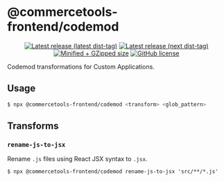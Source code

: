 # @commercetools-frontend/codemod

<p align="center">
  <a href="https://www.npmjs.com/package/@commercetools-frontend/codemod"><img src="https://badgen.net/npm/v/@commercetools-frontend/codemod" alt="Latest release (latest dist-tag)" /></a> <a href="https://www.npmjs.com/package/@commercetools-frontend/codemod"><img src="https://badgen.net/npm/v/@commercetools-frontend/codemod/next" alt="Latest release (next dist-tag)" /></a> <a href="https://bundlephobia.com/result?p=@commercetools-frontend/codemod"><img src="https://badgen.net/bundlephobia/minzip/@commercetools-frontend/codemod" alt="Minified + GZipped size" /></a> <a href="https://github.com/commercetools/merchant-center-application-kit/blob/main/LICENSE"><img src="https://badgen.net/github/license/commercetools/merchant-center-application-kit" alt="GitHub license" /></a>
</p>

Codemod transformations for Custom Applications.

## Usage

```bash
$ npx @commercetools-frontend/codemod <transform> <glob_pattern>
```

## Transforms

### `rename-js-to-jsx`

Rename `.js` files using React JSX syntax to `.jsx`.

```
$ npx @commercetools-frontend/codemod rename-js-to-jsx 'src/**/*.js'
```

